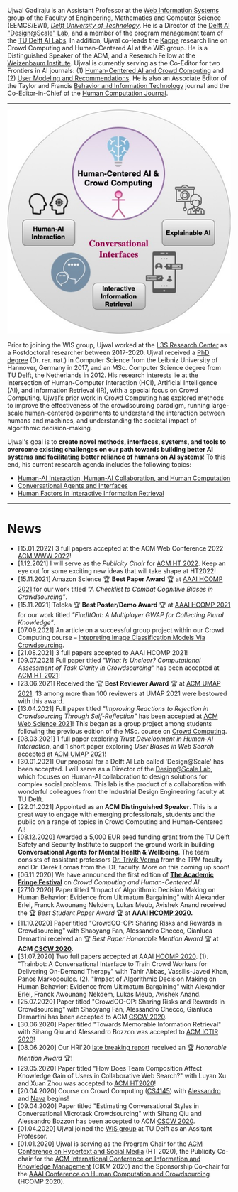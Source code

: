 Ujwal Gadiraju is an Assistant Professor at the [Web Information Systems](http://wis.ewi.tudelft.nl/) group of the Faculty of Engineering, Mathematics and Computer Science (EEMCS/EWI), [*Delft University of Technology*](https://www.tudelft.nl/en/). He is a Director of the [Delft AI "Design@Scale" Lab](https://www.tudelft.nl/en/ai/design-at-scale-lab), and a member of the program management team of the [TU Delft AI Labs](https://www.tudelft.nl/en/ai/tu-delft-ai-labs). In addition, Ujwal co-leads the <a href="kappa">Kappa</a> research line on Crowd Computing and Human-Centered AI at the WIS group. He is a Distinguished Speaker of the ACM, and a Research Fellow at the [Weizenbaum Institute](https://www.weizenbaum-institut.de/en/). Ujwal is currently serving as the Co-Editor for two Frontiers in AI journals: (1) [Human-Centered AI and Crowd Computing](https://www.frontiersin.org/research-topics/19868/human-centered-ai-crowd-computing) and (2) [User Modeling and Recommendations](https://www.frontiersin.org/research-topics/19653/user-modeling-and-recommendations). He is also an Associate Editor of the Taylor and Francis [Behavior and Information Technology](https://www.tandfonline.com/toc/tbit20/current) journal and the Co-Editor-in-Chief of the [Human Computation Journal](http://hcjournal.org/). 

----

![](ug_research_overview.jpg)

Prior to joining the WIS group, Ujwal worked at the [L3S Research Center](https://www.l3s.de/en) as a Postdoctoral researcher between 2017-2020. Ujwal received a [PhD degree](http://www.l3s.de/en/node/1537) (Dr. rer. nat.) in Computer Science from the Leibniz University of Hannover, Germany in 2017, and an MSc. Computer Science degree from TU Delft, the Netherlands in 2012. His research interests lie at the intersection of Human-Computer Interaction (HCI), Artificial Intelligence (AI), and Information Retrieval (IR), with a special focus on Crowd Computing. Ujwal’s prior work in Crowd Computing has explored methods to improve the effectiveness of the crowdsourcing paradigm, running large-scale human-centered experiments to understand the interaction between humans and machines, and understanding the societal impact of algorithmic decision-making.

<!--Ujwal’s work focuses on systematically leveraging the ‘hybrid intelligence’ obtained by combining humans and machines to solve a range of problems in HCI and AI. -->

Ujwal's goal is to **create novel methods, interfaces, systems, and tools to overcome existing challenges on our path towards building better AI systems and facilitating better reliance of humans on AI systems**! To this end, his current research agenda includes the following topics:

 - <a href="adms">Human-AI Interaction, Human-AI Collaboration, and Human Computation</a>
 - <a href="conversational_interfaces">Conversational Agents and Interfaces</a>
 - <a href="kg">Human Factors in Interactive Information Retrieval</a>
 
----
<!--
# Current & Previous Students

 - <a href="https://richardhgl.github.io">Gaole He</a>
 - <a href="https://sihang.nl">Sihang Qiu</a>
 - <a href="https://scholar.google.com/citations?user=z0qzFVUAAAAJ">Tahir Abbas</a>
 
---
-->

# News


- \[15.01.2022\] 3 full papers accepted at the ACM Web Conference 2022 [ACM WWW 2022](https://www2022.thewebconf.org)!
- \[1.12.2021\] I will serve as the *Publicity Chair* for [ACM HT 2022](https://ht.acm.org/ht2022/). Keep an eye out for some exciting new ideas that will take shape at HT2022!
- \[15.11.2021\] Amazon Science  &#127942; **Best Paper Award**  &#127942; at [AAAI HCOMP 2021](https://ujwalgadiraju.com/Publications/HCOMP2021b.pdf) for our work titled *"A Checklist to Combat Cognitive Biases in Crowdsourcing"*. 
- \[15.11.2021\] Toloka  &#127942; **Best Poster/Demo Award**  &#127942; at [AAAI HCOMP 2021](https://ujwalgadiraju.com/Publications/HCOMP2021e.pdf) for our work titled *"FindItOut: A Multiplayer GWAP for Collecting Plural Knowledge"*. 
- \[07.09.2021\] An article on a successful group project within our Crowd Computing course – [Intepreting Image Classification Models Via Crowdsourcing](https://www.datasciencecentral.com/profiles/blogs/interpreting-image-classification-models-via-crowdsourcing). 
- \[21.08.2021\] 3 full papers accepted to AAAI HCOMP 2021! 
- \[09.07.2021\] Full paper titled *"What Is Unclear? Computational Assessment of Task Clarity in Crowdsourcing"* has been accepted at [ACM HT 2021](https://ht.acm.org/ht2021/)! 
- \[23.06.2021\] Received the &#127942; **Best Reviewer Award** &#127942; at [ACM UMAP 2021](https://www.um.org/umap2021/index.php). 13 among more than 100 reviewers at UMAP 2021 were bestowed with this award.
- \[13.04.2021\] Full paper titled *"Improving Reactions to Rejection in Crowdsourcing Through Self-Reflection"* has been accepted at [ACM Web Science 2021](http://websci21.webscience.org/)! This began as a group project among students following the previous edition of the MSc. course on [Crowd Computing](https://studiegids.tudelft.nl/a101_displayCourse.do?course_id=55281).
 - \[08.03.2021\] 1 full paper exploring *Trust Development in Human-AI Interaction*, and 1 short paper exploring *User Biases in Web Search* accepted at [ACM UMAP 2021](https://www.um.org/umap2021/index.php)! 
 - \[30.01.2021\] Our proposal for a Delft AI Lab called 'Design@Scale' has been accepted. I will serve as a Director of the [Design@Scale Lab](https://www.tudelft.nl/en/ai/dats-lab), which focuses on Human-AI collaboration to design solutions for complex social problems. This lab is the product of a collaboration with wonderful colleagues from the Industrial Design Engineering faculty at TU Delft.
 - \[22.01.2021\] Appointed as an **ACM Distinguished Speaker**. This is a great way to engage with emerging professionals, students and the public on a range of topics in Crowd Computing and Human-Centered AI! 
 - \[08.12.2020\] Awarded a 5,000 EUR seed funding grant from the TU Delft Safety and Security Institute to support the ground work in building **Conversational Agents for Mental Health & Wellbeing**. The team consists of assistant professors [Dr. Trivik Verma](https://research.trivikverma.com/) from the TPM faculty and Dr. Derek Lomas from the IDE faculty. More on this coming up soon!
 - \[06.11.2020\] We have announced the first edition of **[The Academic Fringe Festival](https://www.academicfringe.org)** on *Crowd Computing and Human-Centered AI*.
 - \[27.10.2020\] Paper titled "Impact of Algorithmic Decision Making on Human Behavior: Evidence from Ultimatum Bargaining" with Alexander Erlei, Franck Awounang Nekdem, Lukas Meub, Avishek Anand received the &#127942; *Best Student Paper Award* &#127942; at <b> AAAI [HCOMP 2020](https://www.humancomputation.com/). </b> 
 - \[11.10.2020\] Paper titled "CrowdCO-OP: Sharing Risks and Rewards in Crowdsourcing" with Shaoyang Fan, Alessandro Checco, Gianluca Demartini received an &#127942; *Best Paper Honorable Mention Award* &#127942; at <b> ACM [CSCW 2020](https://cscw.acm.org/2020/). </b> 
 - \[31.07.2020\] Two full papers accepted at AAAI [HCOMP 2020](https://www.humancomputation.com/). 
 (1). "Trainbot: A Conversational Interface to Train Crowd Workers for Delivering On-Demand Therapy" with Tahir Abbas, Vassilis-Javed Khan, Panos Markopoulos. 
 (2). "Impact of Algorithmic Decision Making on Human Behavior: Evidence from Ultimatum Bargaining" with Alexander Erlei, Franck Awounang Nekdem, Lukas Meub, Avishek Anand.
 - \[25.07.2020\] Paper titled "CrowdCO-OP: Sharing Risks and Rewards in Crowdsourcing" with Shaoyang Fan, Alessandro Checco, Gianluca Demartini has been accepted to ACM [CSCW 2020](https://cscw.acm.org/2020/).
 - \[30.06.2020\] Paper titled "Towards Memorable Information Retrieval" with Sihang Qiu and Alessandro Bozzon was accepted to [ACM ICTIR 2020](https://ictir2020.org)!
 - \[08.06.2020\] Our HRI'20 [late breaking report](https://dl.acm.org/doi/abs/10.1145/3371382.3378332) received an &#127942; *Honorable Mention Award* &#127942;!
 - \[29.05.2020\] Paper titled "How Does Team Composition Affect Knowledge Gain of Users in Collaborative Web Search?" with Luyan Xu and Xuan Zhou was accepted to [ACM HT2020](https://ht.acm.org/ht2020/)!
 - \[20.04.2020\] Course on Crowd Computing ([CS4145](https://studiegids.tudelft.nl/a101_displayCourse.do?course_id=51132)) with [Alessandro](https://www.alessandrobozzon.com) and [Nava](http://www.navatintarev.com) begins!
 - \[09.04.2020\] Paper titled "Estimating Conversational Styles in Conversational Microtask Crowdsourcing" with Sihang Qiu and Alessandro Bozzon has been accepted to ACM [CSCW 2020](https://cscw.acm.org/2020/).
 - \[01.04.2020\] Ujwal joined the [WIS group](http://wis.ewi.tudelft.nl/) at TU Delft as an Assitant Professor.
 - \[01.01.2020\] Ujwal is serving as the Program Chair for the [ACM Conference on Hypertext and Social Media](https://ht.acm.org/ht2020/) (HT 2020), the Publicity Co-chair for the [ACM International Conference on Information and Knowledge Management](https://cikm2020.org) (CIKM 2020) and the Sponsorship Co-chair for the [AAAI Conference on Human Computation and Crowdsourcing](https://www.humancomputation.com) (HCOMP 2020).

 
